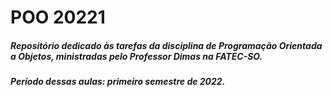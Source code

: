 # POO 20221

##### Repositório dedicado às tarefas da disciplina de Programação Orientada a Objetos, ministradas pelo Professor Dimas na FATEC-SO.
##### Período dessas aulas: primeiro semestre de 2022.

